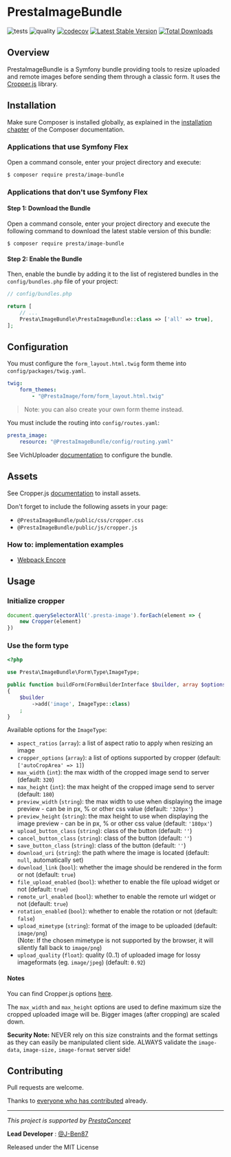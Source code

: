 PrestaImageBundle
=================

![tests](https://github.com/prestaconcept/PrestaImagebundle/actions/workflows/tests.yml/badge.svg)
![quality](https://github.com/prestaconcept/PrestaImagebundle/actions/workflows/quality.yml/badge.svg)
[![codecov](https://codecov.io/gh/prestaconcept/PrestaImagebundle/branch/4.x/graph/badge.svg?token=ls4VjT51Pi)](https://codecov.io/gh/prestaconcept/PrestaImagebundle)
[![Latest Stable Version](https://poser.pugx.org/presta/image-bundle/v/stable.png)](https://packagist.org/packages/presta/image-bundle)
[![Total Downloads](https://poser.pugx.org/presta/image-bundle/downloads.png)](https://packagist.org/packages/presta/image-bundle)

Overview
--------

PrestaImageBundle is a Symfony bundle providing tools to resize uploaded and remote images before sending them through a classic form.
It uses the [Cropper.js][1] library.

Installation
------------

Make sure Composer is installed globally, as explained in the
[installation chapter](https://getcomposer.org/doc/00-intro.md)
of the Composer documentation.

### Applications that use Symfony Flex

Open a command console, enter your project directory and execute:

```console
$ composer require presta/image-bundle
```

### Applications that don't use Symfony Flex

#### Step 1: Download the Bundle

Open a command console, enter your project directory and execute the
following command to download the latest stable version of this bundle:

```console
$ composer require presta/image-bundle
```

#### Step 2: Enable the Bundle

Then, enable the bundle by adding it to the list of registered bundles
in the `config/bundles.php` file of your project:

```php
// config/bundles.php

return [
    // ...
    Presta\ImageBundle\PrestaImageBundle::class => ['all' => true],
];
```

Configuration
-------------

You must configure the `form_layout.html.twig` form theme into `config/packages/twig.yaml`.

```yaml
twig:
    form_themes:
        - "@PrestaImage/form/form_layout.html.twig"
```

> Note: you can also create your own form theme instead.

You must include the routing into `config/routes.yaml`:

```yaml
presta_image:
    resource: "@PrestaImageBundle/config/routing.yaml"
```

See VichUploader [documentation][2] to configure the bundle.

Assets
------

See Cropper.js [documentation][3] to install assets.

Don't forget to include the following assets in your page:

- `@PrestaImageBundle/public/css/cropper.css`
- `@PrestaImageBundle/public/js/cropper.js`

### How to: implementation examples

- [Webpack Encore][4]

Usage
-----

### Initialize cropper

```javascript
document.querySelectorAll('.presta-image').forEach(element => {
    new Cropper(element)
})
```

### Use the form type

```php
<?php

use Presta\ImageBundle\Form\Type\ImageType;

public function buildForm(FormBuilderInterface $builder, array $options): void
{
    $builder
        ->add('image', ImageType::class)
    ;
}
```

Available options for the `ImageType`:

- `aspect_ratios` (`array`): a list of aspect ratio to apply when resizing an image
- `cropper_options` (`array`): a list of options supported by cropper (default: `['autoCropArea' => 1]`)
- `max_width` (`int`): the max width of the cropped image send to server (default: `320`)
- `max_height` (`int`): the max height of the cropped image send to server (default: `180`)
- `preview_width` (`string`): the max width to use when displaying the image preview - can be in px, % or other css value (default: `'320px'`)
- `preview_height` (`string`): the max height to use when displaying the image preview - can be in px, % or other css value (default: `'180px'`)
- `upload_button_class` (`string`): class of the button (default: `''`)
- `cancel_button_class` (`string`): class of the button (default: `''`)
- `save_button_class` (`string`): class of the button (default: `''`)
- `download_uri` (`string`): the path where the image is located (default: `null`, automatically set)
- `download_link` (`bool`): whether the image should be rendered in the form or not (default: `true`)
- `file_upload_enabled` (`bool`): whether to enable the file upload widget or not (default: `true`)
- `remote_url_enabled` (`bool`): whether to enable the remote url widget or not (default: `true`)
- `rotation_enabled` (`bool`): whether to enable the rotation or not (default: `false`)
- `upload_mimetype` (`string`): format of the image to be uploaded (default: `image/png`)  
  (Note: If the chosen mimetype is not supported by the browser, it will silently fall back to `image/png`)
- `upload_quality` (`float`): quality (0..1) of uploaded image for lossy imageformats (eg. `image/jpeg`) (default: `0.92`) 
  
#### Notes

You can find Cropper.js options [here][5].

The `max_width` and `max_height` options are used to define maximum size the cropped uploaded image will be.
Bigger images (after cropping) are scaled down.

**Security Note:** NEVER rely on this size constraints and the format settings as 
they can easily be manipulated client side. ALWAYS validate the `image-data`, `image-size,` `image-format` server side! 

Contributing
------------

Pull requests are welcome.

Thanks to
[everyone who has contributed](https://github.com/prestaconcept/PrestaImageBundle/graphs/contributors) already.

---

*This project is supported by [PrestaConcept](http://www.prestaconcept.net)*

**Lead Developer** : [@J-Ben87](https://github.com/J-Ben87)

Released under the MIT License

[1]: https://github.com/fengyuanchen/cropperjs
[2]: https://github.com/dustin10/VichUploaderBundle/blob/master/docs/usage.md
[3]: https://github.com/fengyuanchen/cropperjs#getting-started
[4]: https://github.com/prestaconcept/PrestaImageBundle/blob/master/docs/webpack.md
[5]: https://github.com/fengyuanchen/cropperjs#options
